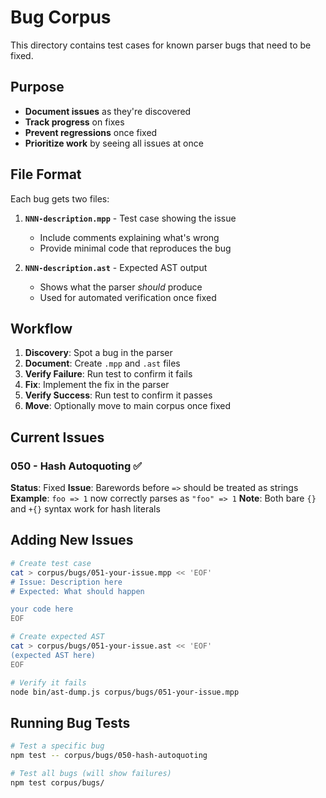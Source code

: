 # Bug Corpus

This directory contains test cases for known parser bugs that need to be fixed.

## Purpose

- **Document issues** as they're discovered
- **Track progress** on fixes
- **Prevent regressions** once fixed
- **Prioritize work** by seeing all issues at once

## File Format

Each bug gets two files:

1. **`NNN-description.mpp`** - Test case showing the issue
   - Include comments explaining what's wrong
   - Provide minimal code that reproduces the bug

2. **`NNN-description.ast`** - Expected AST output
   - Shows what the parser *should* produce
   - Used for automated verification once fixed

## Workflow

1. **Discovery**: Spot a bug in the parser
2. **Document**: Create `.mpp` and `.ast` files
3. **Verify Failure**: Run test to confirm it fails
4. **Fix**: Implement the fix in the parser
5. **Verify Success**: Run test to confirm it passes
6. **Move**: Optionally move to main corpus once fixed

## Current Issues

### 050 - Hash Autoquoting ✅
**Status**: Fixed
**Issue**: Barewords before `=>` should be treated as strings
**Example**: `foo => 1` now correctly parses as `"foo" => 1`
**Note**: Both bare `{}` and `+{}` syntax work for hash literals

## Adding New Issues

```bash
# Create test case
cat > corpus/bugs/051-your-issue.mpp << 'EOF'
# Issue: Description here
# Expected: What should happen

your code here
EOF

# Create expected AST
cat > corpus/bugs/051-your-issue.ast << 'EOF'
(expected AST here)
EOF

# Verify it fails
node bin/ast-dump.js corpus/bugs/051-your-issue.mpp
```

## Running Bug Tests

```bash
# Test a specific bug
npm test -- corpus/bugs/050-hash-autoquoting

# Test all bugs (will show failures)
npm test corpus/bugs/
```
